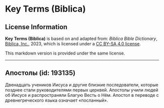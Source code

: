 # Key Terms (Biblica)

## License Information

**Key Terms (Biblica)** is based on and adapted from: _Biblica Bible Dictionary_, [Biblica, Inc.](https://www.biblica.com/), 2023, which is licensed under a [CC BY-SA 4.0 license](https://creativecommons.org/licenses/by-sa/4.0/legalcode.en).

This markdown version is provided under the same license.



--------------------------------

## Апостолы (id: 193135)

Двенадцать учеников Иисуса и другие близкие последователи, которые позднее стали руководителями первых церквей. Апостолы учили людей об Иисусе и распространяли Благую Весть о Нём. Апостол в переводе с древнегреческого языка означает «посланный».


